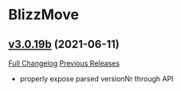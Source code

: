 # BlizzMove

## [v3.0.19b](https://github.com/Kiatra/BlizzMove/tree/v3.0.19b) (2021-06-11)
[Full Changelog](https://github.com/Kiatra/BlizzMove/commits/v3.0.19b) [Previous Releases](https://github.com/Kiatra/BlizzMove/releases)

- properly expose parsed versionNr through API  
